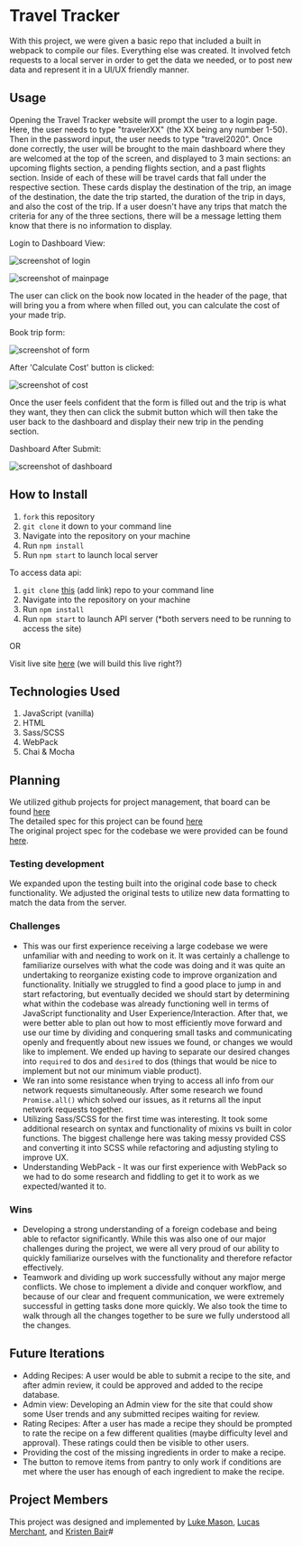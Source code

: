 # Travel Tracker
With this project, we were given a basic repo that included a built in webpack to compile our files. Everything else was created. It involved fetch requests to a local server in order to get the data we needed, or to post new data and represent it in a UI/UX friendly manner.

## Usage
Opening the Travel Tracker website will prompt the user to a login page. Here, the user needs to type "travelerXX" (the XX being any number 1-50). Then in the password input, the user needs to type "travel2020". Once done correctly, the user will be brought to the main dashboard where they are welcomed at the top of the screen, and displayed to 3 main sections: an upcoming flights section, a pending flights section, and a past flights section. Inside of each of these will be travel cards that fall under the respective section. These cards display the destination of the trip, an image of the destination, the date the trip started, the duration of the trip in days, and also the cost of the trip. If a user doesn't have any trips that match the criteria for any of the three sections, there will be a message letting them know that there is no information to display.

Login to Dashboard View:

![screenshot of login](./src/images/login.png)

![screenshot of mainpage](./src/images/dashboard.png)

The user can click on the book now located in the header of the page, that will bring you a from where when filled out, you can calculate the cost of your made trip.

Book trip form:

![screenshot of form](./src/images/request.png)

After 'Calculate Cost' button is clicked:

![screenshot of cost](./src/images/calculate-cost.png)

Once the user feels confident that the form is filled out and the trip is what they want, they then can click the submit button which will then take the user back to the dashboard and display their new trip in the pending section.

Dashboard After Submit:  

![screenshot of dashboard](./src/images/after-submit.png)

## How to Install
1. `fork` this repository
2. `git clone` it down to your command line
3. Navigate into the repository on your machine
4. Run `npm install`
5. Run `npm start` to launch local server

To access data api:
1. `git clone` [this]() (add link) repo to your command line
2. Navigate into the repository on your machine
3. Run `npm install`
4. Run `npm start` to launch API server (*both servers need to be running to access the site)

OR

Visit live site [here]() (we will build this live right?)

## Technologies Used
1. JavaScript (vanilla)
2. HTML
3. Sass/SCSS
3. WebPack
4. Chai & Mocha

## Planning
We utilized github projects for project management, that board can be found [here](https://github.com/LukeMason33/refactor-tractor/projects/1) <br>
The detailed spec for this project can be found [here](https://frontend.turing.io/projects/module-2/refactor-tractor-wc.html) <br>
The original project spec for the codebase we were provided can be found [here](https://frontend.turing.io/projects/whats-cookin.html).

### Testing development
We expanded upon the testing built into the original code base to check functionality. We adjusted the original tests to utilize new data formatting to match the data from the server.

### Challenges
* This was our first experience receiving a large codebase we were unfamiliar with and needing to work on it. It was certainly a challenge to familiarize ourselves with what the code was doing and it was quite an undertaking to reorganize existing code to improve organization and functionality. Initially we struggled to find a good place to jump in and start refactoring, but eventually decided we should start by determining what within the codebase was already functioning well in terms of JavaScript functionality and User Experience/Interaction. After that, we were better able to plan out how to most efficiently move forward and use our time by dividing and conquering small tasks and communicating openly and frequently about new issues we found, or changes we would like to implement. We ended up having to separate our desired changes into `required` to dos and `desired` to dos (things that would be nice to implement but not our minimum viable product).
* We ran into some resistance when trying to access all info from our network requests simultaneously. After some research we found `Promise.all()` which solved our issues, as it returns all the input network requests together.
* Utilizing Sass/SCSS for the first time was interesting. It took some additional research on syntax and functionality of mixins vs built in color functions. The biggest challenge here was taking messy provided CSS and converting it into SCSS while refactoring and adjusting styling to improve UX.
* Understanding WebPack - It was our first experience with WebPack so we had to do some research and fiddling to get it to work as we expected/wanted it to.

### Wins
* Developing a strong understanding of a foreign codebase and being able to refactor significantly. While this was also one of our major challenges during the project, we were all very proud of our ability to quickly familiarize ourselves with the functionality and therefore refactor effectively.
* Teamwork and dividing up work successfully without any major merge conflicts. We chose to implement a divide and conquer workflow, and because of our clear and frequent communication, we were extremely successful in getting tasks done more quickly. We also took the time to walk through all the changes together to be sure we fully understood all the changes.

## Future Iterations
* Adding Recipes: A user would be able to submit a recipe to the site, and after admin review, it could be approved and added to the recipe database.
* Admin view: Developing an Admin view for the site that could show some User trends and any submitted recipes waiting for review.
* Rating Recipes: After a user has made a recipe they should be prompted to rate the recipe on a few different qualities (maybe difficulty level and approval). These ratings could then be visible to other users.
* Providing the cost of the missing ingredients in order to make a recipe.
* The button to remove items from pantry to only work if conditions are met where the user has enough of each ingredient to make the recipe.

## Project Members
This project was designed and implemented by [Luke Mason](https://github.com/LukeMason33), [Lucas Merchant](https://github.com/lbmerchant93), and [Kristen Bair](https://github.com/kristenmb)#
